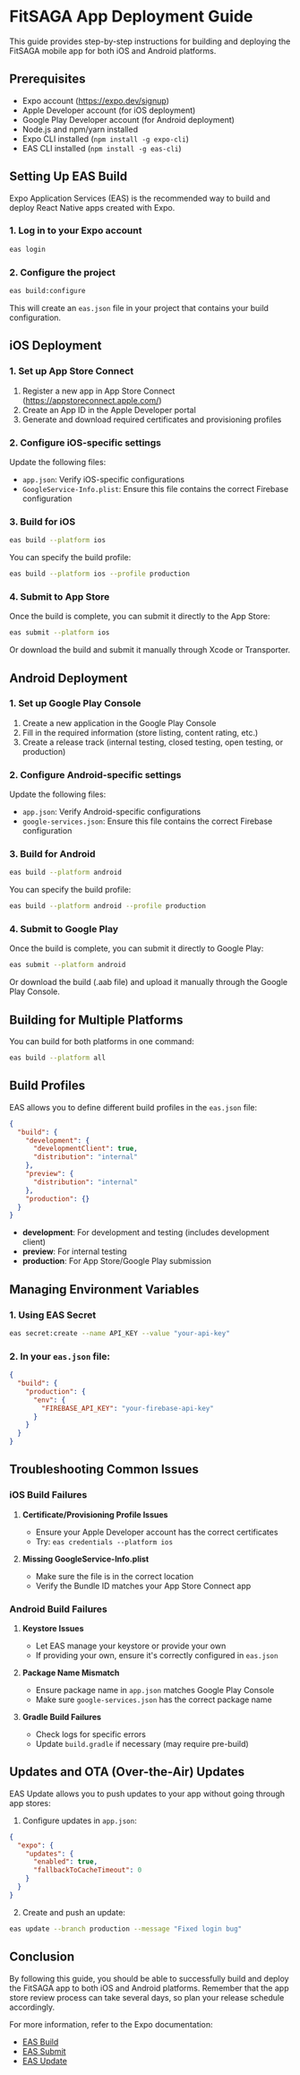 # FitSAGA App Deployment Guide

This guide provides step-by-step instructions for building and deploying the FitSAGA mobile app for both iOS and Android platforms.

## Prerequisites

- Expo account (https://expo.dev/signup)
- Apple Developer account (for iOS deployment)
- Google Play Developer account (for Android deployment)
- Node.js and npm/yarn installed
- Expo CLI installed (`npm install -g expo-cli`)
- EAS CLI installed (`npm install -g eas-cli`)

## Setting Up EAS Build

Expo Application Services (EAS) is the recommended way to build and deploy React Native apps created with Expo.

### 1. Log in to your Expo account

```bash
eas login
```

### 2. Configure the project

```bash
eas build:configure
```

This will create an `eas.json` file in your project that contains your build configuration.

## iOS Deployment

### 1. Set up App Store Connect

1. Register a new app in App Store Connect (https://appstoreconnect.apple.com/)
2. Create an App ID in the Apple Developer portal
3. Generate and download required certificates and provisioning profiles

### 2. Configure iOS-specific settings

Update the following files:

- `app.json`: Verify iOS-specific configurations
- `GoogleService-Info.plist`: Ensure this file contains the correct Firebase configuration

### 3. Build for iOS

```bash
eas build --platform ios
```

You can specify the build profile:

```bash
eas build --platform ios --profile production
```

### 4. Submit to App Store

Once the build is complete, you can submit it directly to the App Store:

```bash
eas submit --platform ios
```

Or download the build and submit it manually through Xcode or Transporter.

## Android Deployment

### 1. Set up Google Play Console

1. Create a new application in the Google Play Console
2. Fill in the required information (store listing, content rating, etc.)
3. Create a release track (internal testing, closed testing, open testing, or production)

### 2. Configure Android-specific settings

Update the following files:

- `app.json`: Verify Android-specific configurations
- `google-services.json`: Ensure this file contains the correct Firebase configuration

### 3. Build for Android

```bash
eas build --platform android
```

You can specify the build profile:

```bash
eas build --platform android --profile production
```

### 4. Submit to Google Play

Once the build is complete, you can submit it directly to Google Play:

```bash
eas submit --platform android
```

Or download the build (.aab file) and upload it manually through the Google Play Console.

## Building for Multiple Platforms

You can build for both platforms in one command:

```bash
eas build --platform all
```

## Build Profiles

EAS allows you to define different build profiles in the `eas.json` file:

```json
{
  "build": {
    "development": {
      "developmentClient": true,
      "distribution": "internal"
    },
    "preview": {
      "distribution": "internal"
    },
    "production": {}
  }
}
```

- **development**: For development and testing (includes development client)
- **preview**: For internal testing
- **production**: For App Store/Google Play submission

## Managing Environment Variables

### 1. Using EAS Secret

```bash
eas secret:create --name API_KEY --value "your-api-key"
```

### 2. In your `eas.json` file:

```json
{
  "build": {
    "production": {
      "env": {
        "FIREBASE_API_KEY": "your-firebase-api-key"
      }
    }
  }
}
```

## Troubleshooting Common Issues

### iOS Build Failures

1. **Certificate/Provisioning Profile Issues**
   - Ensure your Apple Developer account has the correct certificates
   - Try: `eas credentials --platform ios`

2. **Missing GoogleService-Info.plist**
   - Make sure the file is in the correct location
   - Verify the Bundle ID matches your App Store Connect app

### Android Build Failures

1. **Keystore Issues**
   - Let EAS manage your keystore or provide your own
   - If providing your own, ensure it's correctly configured in `eas.json`

2. **Package Name Mismatch**
   - Ensure package name in `app.json` matches Google Play Console
   - Make sure `google-services.json` has the correct package name

3. **Gradle Build Failures**
   - Check logs for specific errors
   - Update `build.gradle` if necessary (may require pre-build)

## Updates and OTA (Over-the-Air) Updates

EAS Update allows you to push updates to your app without going through app stores:

1. Configure updates in `app.json`:

```json
{
  "expo": {
    "updates": {
      "enabled": true,
      "fallbackToCacheTimeout": 0
    }
  }
}
```

2. Create and push an update:

```bash
eas update --branch production --message "Fixed login bug"
```

## Conclusion

By following this guide, you should be able to successfully build and deploy the FitSAGA app to both iOS and Android platforms. Remember that the app store review process can take several days, so plan your release schedule accordingly.

For more information, refer to the Expo documentation:
- [EAS Build](https://docs.expo.dev/build/introduction/)
- [EAS Submit](https://docs.expo.dev/submit/introduction/)
- [EAS Update](https://docs.expo.dev/eas-update/introduction/)